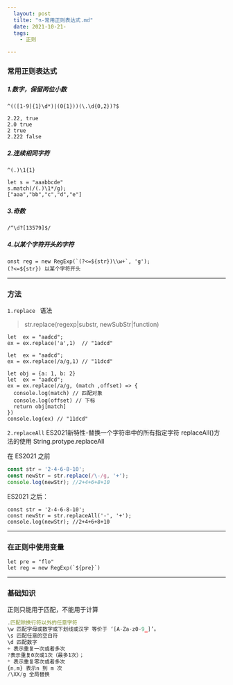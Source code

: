 ```yaml
---
  layout: post
  tilte: "⚗️-常用正则表达式.md"
  date: 2021-10-21-
  tags: 
    - 正则

---
```


### 常用正则表达式
##### 1.数字，保留两位小数
```
^(([1-9]{1}\d*)|(0{1}))(\.\d{0,2})?$
```

```
2.22, true
2.0 true
2 true
2.222 false
```
##### 2.连续相同字符
```
^(.)\1{1}
```
```
let s = "aaabbcde"
s.match(/(.)\1*/g);
["aaa","bb","c","d","e"]
```
##### 3.奇数
```
/^\d?[13579]$/
```
##### 4.以某个字符开头的字符
```
onst reg = new RegExp(`(?<=${str})\\w+`, 'g');
(?<=${str}) 以某个字符开头
```

-----


### 方法

`1.replace `
语法
> str.replace(regexp|substr, newSubStr|function)
```
let  ex = "aadcd";
ex = ex.replace('a',1)  // "1adcd"
```

```
let  ex = "aadcd";
ex = ex.replace(/a/g,1) // "11dcd"
```

```
let obj = {a: 1, b: 2}
let  ex = "aadcd";
ex = ex.replace(/a/g, (match ,offset) => {
  console.log(match) // 匹配对象
  console.log(offset) // 下标
  return obj[match]
})
console.log(ex) // "11dcd"
```
`2.replaceAll`
ES2021新特性-替换一个字符串中的所有指定字符 replaceAll()方法的使用
String.protype.replaceAll

在 ES2021 之前
```js
const str = '2-4-6-8-10';
const newStr = str.replace(/\-/g, '+');
console.log(newStr); //2+4+6+8+10
```
ES2021 之后：
```
const str = '2-4-6-8-10';
const newStr = str.replaceAll('-', '+');
console.log(newStr); //2+4+6+8+10
```
---
### 在正则中使用变量
```
let pre = "flo"
let reg = new RegExp(`${pre}`)
```
---

### 基础知识
正则只能用于匹配，不能用于计算
 ```js
.匹配除换行符以外的任意字符
\w 匹配字母或数字或下划线或汉字 等价于 ‘[A-Za-z0-9_]’。
\s 匹配任意的空白符
\d 匹配数字
+ 表示重复一次或者多次
?表示重复0次或1次（最多1次）；
* 表示重复零次或者多次
{n,m} 表示n 到 m 次
/\XX/g 全局替换
```
